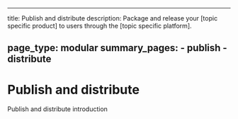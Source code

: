 ----
title: Publish and distribute
description: Package and release your [topic specific product] to users through the [topic specific platform].

page_type: modular
summary_pages:
    - publish
    - distribute
----

# Publish and distribute

Publish and distribute introduction
